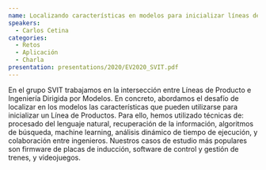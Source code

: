 ```yaml
---
name: Localizando características en modelos para inicializar líneas de producto
speakers:
  - Carlos Cetina
categories:
  - Retos
  - Aplicación
  - Charla
presentation: presentations/2020/EV2020_SVIT.pdf
---
```


En el grupo SVIT trabajamos en la intersección entre Líneas de Producto e Ingeniería Dirigida por Modelos. En concreto, abordamos el desafío de localizar en los modelos las características que pueden utilizarse para inicializar un Línea de Productos. Para ello, hemos utilizado técnicas de: procesado del lenguaje natural, recuperación de la información, algoritmos de búsqueda, machine learning, análisis dinámico de tiempo de ejecución, y colaboración entre ingenieros. Nuestros casos de estudio más populares son firmware de placas de inducción, software de control y gestión de trenes, y videojuegos.
